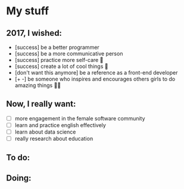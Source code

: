 # My stuff

## 2017, I wished:

- [success] be a better programmer
- [success] be a more communicative person
- [success] practice more self-care :tulip:
- [success] create a lot of cool things :whale:
- [don't want this anymore] be a reference as a front-end developer
- [+ -] be someone who inspires and encourages others girls to do amazing things :sparkling_heart::sparkles:

## Now, I really want:

- [ ] more engagement in the female software community
- [ ] learn and practice english effectively
- [ ] learn about data science
- [ ] really research about education

## To do:

## Doing:
